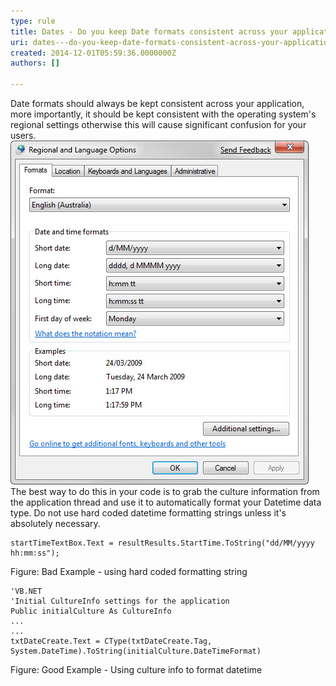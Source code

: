 ```yaml
---
type: rule
title: Dates - Do you keep Date formats consistent across your application?
uri: dates---do-you-keep-date-formats-consistent-across-your-application
created: 2014-12-01T05:59:36.0000000Z
authors: []

---
```


Date formats should always be kept consistent across your application, more importantly,                      it should be kept consistent with the operating system's regional settings otherwise                      this will cause significant confusion for your users.
 ![ Operating System's Regional Settings ![Bad Example](../../assets/BadExampleDP.gif) ](../../assets/BetterInterface_RegionalSettings.jpg) 
The best way to do this in your code is to grab the culture information from the application thread and use it to automatically format your Datetime data type. Do not use hard coded datetime formatting strings unless it's absolutely necessary.


```
startTimeTextBox.Text = resultResults.StartTime.ToString("dd/MM/yyyy hh:mm:ss");
```

Figure: Bad Example - using hard coded formatting string

```
'VB.NET
'Initial CultureInfo settings for the application
Public initialCulture As CultureInfo
...
...
txtDateCreate.Text = CType(txtDateCreate.Tag, System.DateTime).ToString(initialCulture.DateTimeFormat)
```

Figure: Good Example - Using culture info to format datetime
